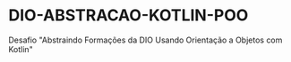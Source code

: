 # DIO-ABSTRACAO-KOTLIN-POO
Desafio  "Abstraindo Formações da DIO Usando Orientação a Objetos com Kotlin"
